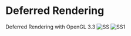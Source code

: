 # Deferred Rendering
Deferred Rendering with OpenGL 3.3
![SS](https://github.com/yumataesu/resourses/blob/master/11.png)
![SS1](https://github.com/yumataesu/resourses/blob/master/01.png)
